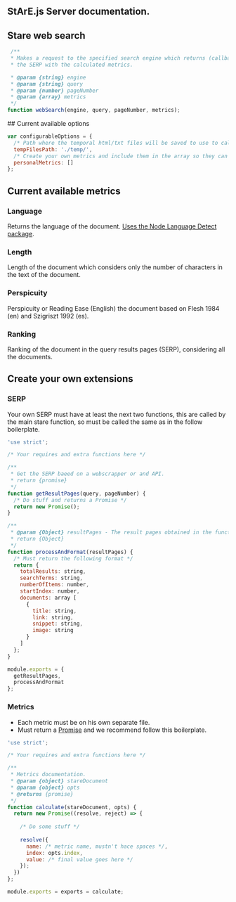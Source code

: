 ## StArE.js Server documentation.

## Stare web search

```js
 /**
 * Makes a request to the specified search engine which returns (callback),
 * the SERP with the calculated metrics.

 * @param {string} engine
 * @param {string} query
 * @param {number} pageNumber
 * @param {array} metrics
 */
function webSearch(engine, query, pageNumber, metrics);
````

## Current available options

```js
var configurableOptions = {
  /* Path where the temporal html/txt files will be saved to use to calculate metrics */
  tempFilesPath: './temp/',
  /* Create your own metrics and include them in the array so they can be use */
  personalMetrics: []
};
````

## Current available metrics

### Language
Returns the language of the document. [Uses the Node Language Detect package](https://www.npmjs.com/package/languagedetect).

### Length
Length of the document which considers only the number of characters in the text of the document.

### Perspicuity
Perspicuity or Reading Ease (English) the document based on Flesh 1984 (en) and Szigriszt 1992 (es).

### Ranking
Ranking of the document in the query results pages (SERP), considering all the documents.

## Create your own extensions

### SERP

Your own SERP must have at least the next two functions, this are called by the main stare function, so must be called the same as in the follow boilerplate.

```js
'use strict';

/* Your requires and extra functions here */

/**
 * Get the SERP baeed on a webscrapper or and API.
 * return {promise}
 */
function getResultPages(query, pageNumber) {
  /* Do stuff and returns a Promise */
  return new Promise();
}

/**
 * @param {Object} resultPages - The result pages obtained in the function above.
 * return {Object}
 */
function processAndFormat(resultPages) {
  /* Must return the following format */
  return {
    totalResults: string,
    searchTerms: string,
    numberOfItems: number,
    startIndex: number,
    documents: array [
      {
        title: string,
        link: string,
        snippet: string,
        image: string
      }
    ]
  };
}

module.exports = {
  getResultPages,
  processAndFormat
};
````

### Metrics


- Each metric must be on his own separate file.
- Must return a [Promise](https://developer.mozilla.org/en-US/docs/Web/JavaScript/Reference/Global_Objects/Promise) and we recommend follow this boilerplate. 

```js
'use strict';

/* Your requires and extra functions here */

/**
 * Metrics documentation.
 * @param {object} stareDocument
 * @param {object} opts
 * @returns {promise}
 */
function calculate(stareDocument, opts) {
  return new Promise((resolve, reject) => {
    
    /* Do some stuff */
    
    resolve({
      name: /* metric name, mustn't hace spaces */,
      index: opts.index,
      value: /* final value goes here */
    });
  })
};

module.exports = exports = calculate;
````